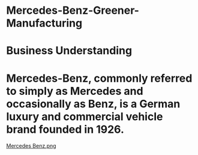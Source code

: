 # Mercedes-Benz-Greener-Manufacturing

# Business Understanding

# Mercedes-Benz, commonly referred to simply as Mercedes and occasionally as Benz, is a German luxury and commercial vehicle brand founded in 1926.
[Mercedes Benz.png](https://github.com/Soupu07/Mercedes-Benz-Greener-Manufacturing/blob/main/Mercedes%20Benz.png)
